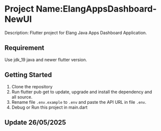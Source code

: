 # Project Name:ElangAppsDashboard-NewUI
Description: Flutter project for Elang Java Apps Dashboard Application.
## Requirement
Use jdk_19 java and newer flutter version.
## Getting Started
1. Clone the repository
2. Run flutter pub get to update, upgrade and install the dependency and all source.
3. Rename file `.env.example` to `.env` and paste the API URL in file `.env`.
4. Debug or Run this project in main.dart
## Update 26/05/2025
